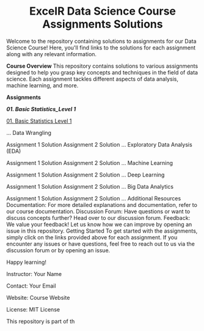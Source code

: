 <h1 align="center">ExcelR Data Science Course Assignments Solutions</h1>

Welcome to the repository containing solutions to assignments for our Data Science Course! Here, you'll find links to the solutions for each assignment along with any relevant information.

**Course Overview**
This repository contains solutions to various assignments designed to help you grasp key concepts and techniques in the field of data science. Each assignment tackles different aspects of data analysis, machine learning, and more.

**Assignments**

***01. Basic Statistics_Level 1***

[01. Basic Statistics Level 1](https://github.com/vijaycross/ExcelR-Data-Science-Assignments/tree/main/01.%20Basic%20Statistics_Level%201)

...
Data Wrangling

Assignment 1 Solution
Assignment 2 Solution
...
Exploratory Data Analysis (EDA)

Assignment 1 Solution
Assignment 2 Solution
...
Machine Learning

Assignment 1 Solution
Assignment 2 Solution
...
Deep Learning

Assignment 1 Solution
Assignment 2 Solution
...
Big Data Analytics

Assignment 1 Solution
Assignment 2 Solution
...
Additional Resources
Documentation: For more detailed explanations and documentation, refer to our course documentation.
Discussion Forum: Have questions or want to discuss concepts further? Head over to our discussion forum.
Feedback: We value your feedback! Let us know how we can improve by opening an issue in this repository.
Getting Started
To get started with the assignments, simply click on the links provided above for each assignment. If you encounter any issues or have questions, feel free to reach out to us via the discussion forum or by opening an issue.

Happy learning!

Instructor: Your Name

Contact: Your Email

Website: Course Website

License: MIT License

This repository is part of th
